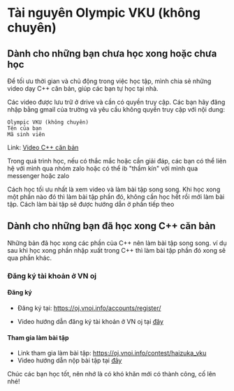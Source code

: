 # Tài nguyên Olympic  VKU (không chuyên)

## Dành cho những bạn chưa học xong hoặc chưa học

Để tối ưu thời gian và chủ động trong việc học tập, mình chia sẻ những video dạy C++ căn bản, giúp các bạn tự học tại nhà.

Các video được lưu trữ ở drive và cần có quyền truy cập. Các bạn hãy đăng nhập bằng gmail của trường và yêu cầu không quyền truy cập với nội dung:

```
Olympic VKU (không chuyên)
Tên của bạn
Mã sinh viên
```

Link: [Video C++ căn bản](https://drive.google.com/drive/folders/1WqCB3c_LbMJu8qfGIeD6wS2NlLqxbjYC?usp=drive_link)

Trong quá trình học, nếu có thắc mắc hoặc cần giải đáp, các bạn có thể liên hệ với mình qua nhóm zalo hoặc có thể ib "thầm kín" với mình qua messenger hoặc zalo

Cách học tối ưu nhất là xem video và làm bài tập song song. Khi học xong một phần nào đó thì làm bài tập phần đó, không cần học hết rồi mới làm bài tập. Cách làm bài tập sẽ được hướng dẫn ở phần tiếp theo

## Dành cho những bạn đã học xong C++ căn bản

Những bản đã học xong các phần của C++ nên làm bài tập song song. ví dụ sau khi học xong phần nhập xuất trong C++ thì làm bài tập phần đó xong sẽ qua phần khác.

### Đăng ký tài khoản ở VN oj

#### Đăng ký 

- Đăng ký tại: https://oj.vnoi.info/accounts/register/

- Video hướng dẫn đăng ký tài khoản ở VN oj tại [đây](https://drive.google.com/file/d/1h7oSnNMDU6aUpK_QbVAmFrIBFi2ZAqN0/view?usp=drive_link)

#### Tham gia làm bài tập

- Link tham gia làm bài tập: https://oj.vnoi.info/contest/haizuka_vku
- Video hướng dẫn nộp bài tập tại [đây](https://drive.google.com/file/d/1hTWG4gWaeHghAWdGzsWGXWVlHoo2fO67/view?usp=drive_link)

Chúc các bạn học tốt, nên nhớ là có khó khăn mới có thành công, cố lên nhé!


